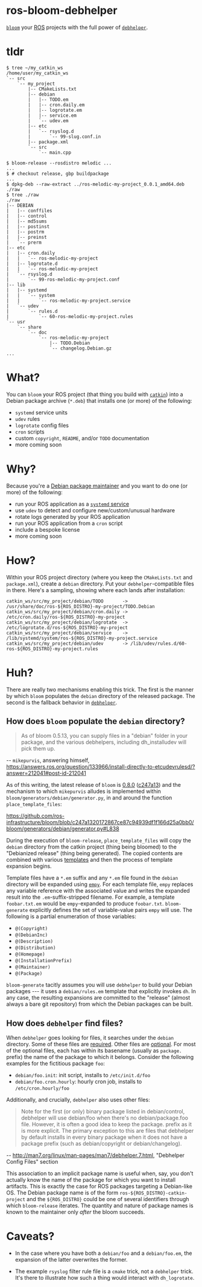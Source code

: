ros-bloom-debhelper
===================

[`bloom`][bloom] your [ROS][ros] projects with the full power of
[`debhelper`][debhelper].

# tldr

    $ tree ~/my_catkin_ws
    /home/user/my_catkin_ws
    `-- src
        `-- my_project
            |-- CMakeLists.txt
            |-- debian
            |   |-- TODO.em
            |   |-- cron.daily.em
            |   |-- logrotate.em
            |   |-- service.em
            |   `-- udev.em
            |-- etc
            |   `-- rsyslog.d
            |       `-- 99-slug.conf.in
            |-- package.xml
            `-- src
                `-- main.cpp

    $ bloom-release --rosdistro melodic ...
    ...
    $ # checkout release, gbp buildpackage
    ...
    $ dpkg-deb --raw-extract ../ros-melodic-my-project_0.0.1_amd64.deb ./raw
    $ tree ./raw
    ./raw
    |-- DEBIAN
    |   |-- conffiles
    |   |-- control
    |   |-- md5sums
    |   |-- postinst
    |   |-- postrm
    |   |-- preinst
    |   `-- prerm
    |-- etc
    |   |-- cron.daily
    |   |   `-- ros-melodic-my-project
    |   |-- logrotate.d
    |   |   `-- ros-melodic-my-project
    |   `-- rsyslog.d
    |       `-- 99-ros-melodic-my-project.conf
    |-- lib
    |   |-- systemd
    |   |   `-- system
    |   |       `-- ros-melodic-my-project.service
    |   `-- udev
    |       `-- rules.d
    |           `-- 60-ros-melodic-my-project.rules
    `-- usr
        `-- share
            `-- doc
                `-- ros-melodic-my-project
                    |-- TODO.Debian
                    `-- changelog.Debian.gz
    ...

# What?

You can `bloom` your ROS project (that thing you build with [`catkin`][catkin])
into a Debian package archive (`*.deb`) that installs one (or more) of the
following:

* `systemd` service units
* `udev` rules
* `logrotate` config files
* `cron` scripts
* custom `copyright`, `README`, and/or `TODO` documentation
* more coming soon

# Why?

Because you're a [Debian package maintainer][debmaintguide] and you want to do
one (or more) of the following:

* run your ROS application as a [`systemd` service][systemdservice]
* use `udev` to detect and configure new/custom/unusual hardware
* rotate logs generated by your ROS application
* run your ROS application from a `cron` script
* include a bespoke license
* more coming soon

# How?

Within your ROS project directory (where you keep the `CMakeLists.txt` and
`package.xml`), create a `debian` directory. Put your `debhelper`-compatible
files in there. Here's a sampling, showing where each lands after installation:

    catkin_ws/src/my_project/debian/TODO       -> /usr/share/doc/ros-${ROS_DISTRO}-my-project/TODO.Debian
    catkin_ws/src/my_project/debian/cron.daily -> /etc/cron.daily/ros-${ROS_DISTRO}-my-project
    catkin_ws/src/my_project/debian/logrotate  -> /etc/logrotate.d/ros-${ROS_DISTRO}-my-project
    catkin_ws/src/my_project/debian/service    -> /lib/systemd/system/ros-${ROS_DISTRO}-my-project.service
    catkin_ws/src/my_project/debian/udev       -> /lib/udev/rules.d/60-ros-${ROS_DISTRO}-my-project.rules

# Huh?

There are really two mechanisms enabling this trick. The first is the manner by
which `bloom` populates the `debian` directory of the released package. The
second is the fallback behavior in [`debhelper`][debhelper].

## How does `bloom` populate the `debian` directory?

> As of bloom 0.5.13, you can supply files in a "debian" folder in your
> package, and the various debhelpers, including dh_installudev will pick them
> up.

-- `mikepurvis`, answering himself,
https://answers.ros.org/question/133966/install-directly-to-etcudevrulesd/?answer=212041#post-id-212041

As of this writing, the latest release of `bloom` is [0.8.0][bloom-0.8.0]
([c247a13](https://github.com/ros-infrastructure/bloom/commit/c247a1320172867ce87c94939df1f166d25a0bb0))
and the mechanism to which `mikepurvis` alludes is implemented within
`bloom/generators/debian/generator.py`, in and around the function
`place_template_files`:

https://github.com/ros-infrastructure/bloom/blob/c247a1320172867ce87c94939df1f166d25a0bb0/bloom/generators/debian/generator.py#L838

During the execution of `bloom-release`, `place_template_files` will copy the
`debian` directory from the catkin project (thing being bloomed) to the
"Debianized release" (thing being generated). The copied contents are combined
with various
[templates](https://github.com/ros-infrastructure/bloom/tree/master/bloom/generators/debian/templates)
and then the process of template expansion begins.

Template files have a `*.em` suffix and any `*.em` file found in the `debian`
directory will be expanded using [`empy`][empy]. For each template file, `empy`
replaces any variable reference with the associated value and writes the
expanded result into the `.em`-suffix-stripped filename. For example, a
template `foobar.txt.em` would be `empy`-expanded to produce
`foobar.txt`. `bloom-generate` explicitly defines the set of variable-value
pairs `empy` will use. The following is a partial enumeration of those
variables:

* `@(Copyright)`
* `@(DebianInc)`
* `@(Description)`
* `@(Distribution)`
* `@(Homepage)`
* `@(InstallationPrefix)`
* `@(Maintainer)`
* `@(Package)`

`bloom-generate` tacitly assumes you will use `debhelper` to build your Debian
packages --- it uses a `debian/rules.em` template that explicitly invokes
`dh`. In any case, the resulting expansions are committed to the "release"
(almost always a bare git repository) from which the Debian packages can be
built.

## How does `debhelper` find files?

When `debhelper` goes looking for files, it searches under the `debian`
directory. Some of these files are [required][dreq]. Other files are
[optional][dother]. For most of the optional files, each has within its
basename (usually as `package.` prefix) the name of the package to which it
belongs. Consider the following examples for the fictitious package `foo`:

* `debian/foo.init`: init script, installs to `/etc/init.d/foo`
* `debian/foo.cron.hourly`: hourly cron job, installs to `/etc/cron.hourly/foo`

[dreq]:https://www.debian.org/doc/manuals/maint-guide/dreq.en.html
[dother]:https://www.debian.org/doc/manuals/maint-guide/dother.en.html

Additionally, and crucially, `debhelper` also uses other files:

> Note for the first (or only) binary package listed in debian/control,
> debhelper will use debian/foo when there's no debian/package.foo
> file. However, it is often a good idea to keep the package. prefix as it is
> more explicit. The primary exception to this are files that debhelper by
> default installs in every binary package when it does not have a package
> prefix (such as debian/copyright or debian/changelog).

-- http://man7.org/linux/man-pages/man7/debhelper.7.html, "Debhelper Config Files" section

This association to an implicit package name is useful when, say, you don't
actually know the name of the package for which you want to install
artifacts. This is exactly the case for ROS packages targeting a Debian-like
OS. The Debian package name is of the form `ros-${ROS_DISTRO}-catkin-project`
and the `${ROS_DISTRO}` could be one of several identifiers through which
`bloom-release` iterates. The quantity and nature of package names is known to
the maintainer only _after_ the bloom succeeds.

# Caveats?

* In the case where you have both a `debian/foo` and a `debian/foo.em`, the
  expansion of the latter overwrites the former.
  
* The example `rsyslog` filter rule file is a `cmake` trick, not a `debhelper`
  trick. It's there to illustrate how such a thing would interact with
  `dh_logrotate`.


[bloom-0.8.0]:https://github.com/ros-infrastructure/bloom/releases/tag/0.8.0
[bloom]:https://github.com/ros-infrastructure/bloom
[bloomgendeb]:https://github.com/ros-infrastructure/bloom/blob/master/bloom/generators/debian/generator.py
[catkin]:https://github.com/ros/catkin
[debhelper]:https://salsa.debian.org/debian/debhelper
[debmaintguide]:https://www.debian.org/doc/manuals/maint-guide/
[empy]:http://www.alcyone.com/software/empy/
[ros]:https://www.ros.org/
[systemdservice]:https://www.freedesktop.org/software/systemd/man/systemd.service.html
[udev]:http://man7.org/linux/man-pages/man7/udev.7.html
